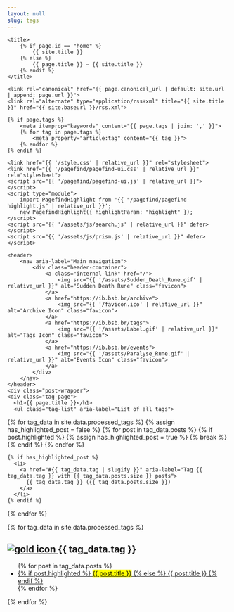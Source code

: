 ```yaml
---
layout: null
slug: tags
---
```


<head>
    <meta charset="UTF-8">
    <meta name="viewport" content="width=device-width, initial-scale=1.0">

    <title>
        {% if page.id == "home" %}
            {{ site.title }}
        {% else %}
            {{ page.title }} — {{ site.title }}
        {% endif %}
    </title>

    <link rel="canonical" href="{{ page.canonical_url | default: site.url | append: page.url }}">
    <link rel="alternate" type="application/rss+xml" title="{{ site.title }}" href="{{ site.baseurl }}/rss.xml">

    {% if page.tags %}
        <meta itemprop="keywords" content="{{ page.tags | join: ',' }}">
        {% for tag in page.tags %}
            <meta property="article:tag" content="{{ tag }}">
        {% endfor %}
    {% endif %}

    <link href="{{ '/style.css' | relative_url }}" rel="stylesheet">
    <link href="{{ '/pagefind/pagefind-ui.css' | relative_url }}" rel="stylesheet">
    <script src="{{ '/pagefind/pagefind-ui.js' | relative_url }}"></script>
    <script type="module">
        import PagefindHighlight from '{{ "/pagefind/pagefind-highlight.js" | relative_url }}';
        new PagefindHighlight({ highlightParam: "highlight" });
    </script>
    <script src="{{ '/assets/js/search.js' | relative_url }}" defer></script>
    <script src="{{ '/assets/js/prism.js' | relative_url }}" defer></script>
</head>

<body>
    <a class="search-input-block" id="search"></a>

    <header>
        <nav aria-label="Main navigation">
            <div class="header-container">
                <a class="internal-link" href="/">
                    <img src="{{ '/assets/Sudden_Death_Rune.gif' | relative_url }}" alt="Sudden Death Rune" class="favicon">
                </a>
                <a href="https://ib.bsb.br/archive">
                    <img src="{{ '/favicon.ico' | relative_url }}" alt="Archive Icon" class="favicon">
                </a>
                <a href="https://ib.bsb.br/tags">
                    <img src="{{ '/assets/Label.gif' | relative_url }}" alt="Tags Icon" class="favicon">
                </a>
                <a href="https://ib.bsb.br/events">
                    <img src="{{ '/assets/Paralyse_Rune.gif' | relative_url }}" alt="Events Icon" class="favicon">
                </a>
            </div>
        </nav>
    </header>
    <div class="post-wrapper">    
    <div class="tag-page">
      <h1>{{ page.title }}</h1>
      <ul class="tag-list" aria-label="List of all tags">
  {% for tag_data in site.data.processed_tags %}
    {% assign has_highlighted_post = false %}
    {% for post in tag_data.posts %}
      {% if post.highlighted %}
        {% assign has_highlighted_post = true %}
        {% break %}
      {% endif %}
    {% endfor %}

    {% if has_highlighted_post %}
      <li>
        <a href="#{{ tag_data.tag | slugify }}" aria-label="Tag {{ tag_data.tag }} with {{ tag_data.posts.size }} posts">
          {{ tag_data.tag }} ({{ tag_data.posts.size }})
        </a>
      </li>
    {% endif %}
  {% endfor %}
</ul>
    </div>
    <main class="tagged-posts">
  {% for tag_data in site.data.processed_tags %}
    <div class="search-link" id="{{ tag_data.tag | slugify }}" aria-labelledby="{{ tag_data.tag | slugify }}-heading">
      <h2 id="{{ tag_data.tag | slugify }}-heading">
        <a href="#" class="back-to-top" aria-label="Back to top">
          <img src="{{ '/assets/gold.ico' | relative_url }}" alt="gold icon">
        </a>
        {{ tag_data.tag }}
      </h2>
      <ul>
        {% for post in tag_data.posts %}
        <li>
            <a href="{{ post.url }}">
              {% if post.highlighted %}
                <mark>{{ post.title }}</mark>
              {% else %}
                {{ post.title }}
              {% endif %}
            </a>
          </li>
        {% endfor %}
      </ul>
    </div>
  {% endfor %}
    </main>
  </div>
</body>
